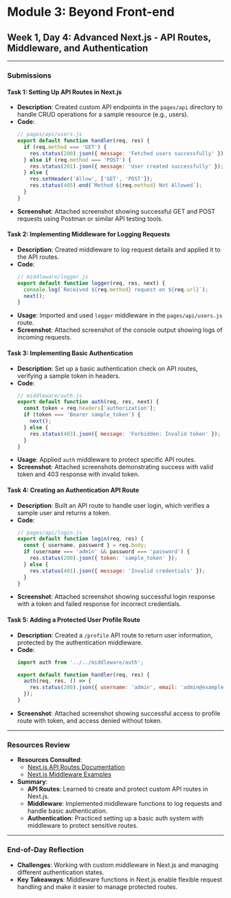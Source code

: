 
# **Module 3: Beyond Front-end**
## **Week 1, Day 4: Advanced Next.js - API Routes, Middleware, and Authentication**

---

### **Submissions**

#### **Task 1: Setting Up API Routes in Next.js**
   - **Description**: Created custom API endpoints in the `pages/api` directory to handle CRUD operations for a sample resource (e.g., users).
   - **Code**:
      ```javascript
      // pages/api/users.js
      export default function handler(req, res) {
        if (req.method === 'GET') {
          res.status(200).json({ message: 'Fetched users successfully' });
        } else if (req.method === 'POST') {
          res.status(201).json({ message: 'User created successfully' });
        } else {
          res.setHeader('Allow', ['GET', 'POST']);
          res.status(405).end(`Method ${req.method} Not Allowed`);
        }
      }
      ```
   - **Screenshot**: Attached screenshot showing successful GET and POST requests using Postman or similar API testing tools.

#### **Task 2: Implementing Middleware for Logging Requests**
   - **Description**: Created middleware to log request details and applied it to the API routes.
   - **Code**:
      ```javascript
      // middleware/logger.js
      export default function logger(req, res, next) {
        console.log(`Received ${req.method} request on ${req.url}`);
        next();
      }
      ```
   - **Usage**: Imported and used `logger` middleware in the `pages/api/users.js` route.
   - **Screenshot**: Attached screenshot of the console output showing logs of incoming requests.

#### **Task 3: Implementing Basic Authentication**
   - **Description**: Set up a basic authentication check on API routes, verifying a sample token in headers.
   - **Code**:
      ```javascript
      // middleware/auth.js
      export default function auth(req, res, next) {
        const token = req.headers['authorization'];
        if (token === 'Bearer sample_token') {
          next();
        } else {
          res.status(403).json({ message: 'Forbidden: Invalid token' });
        }
      }
      ```
   - **Usage**: Applied `auth` middleware to protect specific API routes.
   - **Screenshot**: Attached screenshots demonstrating success with valid token and 403 response with invalid token.

#### **Task 4: Creating an Authentication API Route**
   - **Description**: Built an API route to handle user login, which verifies a sample user and returns a token.
   - **Code**:
      ```javascript
      // pages/api/login.js
      export default function login(req, res) {
        const { username, password } = req.body;
        if (username === 'admin' && password === 'password') {
          res.status(200).json({ token: 'sample_token' });
        } else {
          res.status(401).json({ message: 'Invalid credentials' });
        }
      }
      ```
   - **Screenshot**: Attached screenshot showing successful login response with a token and failed response for incorrect credentials.

#### **Task 5: Adding a Protected User Profile Route**
   - **Description**: Created a `/profile` API route to return user information, protected by the authentication middleware.
   - **Code**:
      ```javascript
      import auth from '../../middleware/auth';

      export default function handler(req, res) {
        auth(req, res, () => {
          res.status(200).json({ username: 'admin', email: 'admin@example.com' });
        });
      }
      ```
   - **Screenshot**: Attached screenshot showing successful access to profile route with token, and access denied without token.

---

### **Resources Review**
   - **Resources Consulted**:
      - [Next.js API Routes Documentation](https://nextjs.org/docs/api-routes/introduction)
      - [Next.js Middleware Examples](https://nextjs.org/docs/advanced-features/middleware)
   - **Summary**:
      - **API Routes**: Learned to create and protect custom API routes in Next.js.
      - **Middleware**: Implemented middleware functions to log requests and handle basic authentication.
      - **Authentication**: Practiced setting up a basic auth system with middleware to protect sensitive routes.

---

### **End-of-Day Reflection**
   - **Challenges**: Working with custom middleware in Next.js and managing different authentication states.
   - **Key Takeaways**: Middleware functions in Next.js enable flexible request handling and make it easier to manage protected routes.

